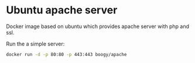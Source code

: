Ubuntu apache server
=====================

Docker image based on ubuntu which provides apache server with php and ssl.

Run the a simple server:

```bash
docker run -d -p 80:80 -p 443:443 boogy/apache
```

